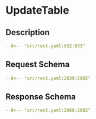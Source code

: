 # UpdateTable

## Description

```yaml
--8<-- "src/rest.yaml:832:833"
```

## Request Schema

```yaml
--8<-- "src/rest.yaml:2039:2065"
```
## Response Schema

```yaml
--8<-- "src/rest.yaml:2066:2082"
```
